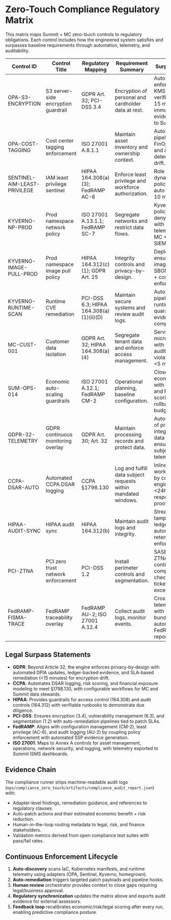 # Zero-Touch Compliance Regulatory Matrix

This matrix maps Summit + MC zero-touch controls to regulatory obligations. Each control includes how the engineered system satisfies and surpasses baseline requirements through automation, telemetry, and auditability.

| Control ID | Control Title | Regulatory Mapping | Requirement Summary | Surpass Strategy |
| --- | --- | --- | --- | --- |
| OPA-S3-ENCRYPTION | S3 server-side encryption guardrail | GDPR Art. 32; PCI-DSS 3.4 | Encryption of personal and cardholder data at rest. | Auto-remediation enforces SSE-KMS, continuous verification every 15 minutes, immutable audit evidence shipped to Summit ledger. |
| OPA-COST-TAGGING | Cost center tagging enforcement | ISO 27001 A.8.1.1 | Maintain asset inventory and ownership context. | Automated tagging pipeline with FinOps integration and anomaly detection for tag drift. |
| SENTINEL-AIM-LEAST-PRIVILEGE | IAM least privilege sentinel | HIPAA 164.308(a)(3); FedRAMP AC-6 | Enforce least privilege and workforce authorization. | Role mining with dynamic SoD policy synthesis, auto-revoke within 10 minutes of drift. |
| KYVERNO-NP-PROD | Prod namespace network policy | ISO 27001 A.13.1.1; FedRAMP SC-7 | Segregate networks and restrict data flows. | Kyverno mutation policies ensure deny-all baseline with segmentation telemetry piped to MC + Summit SIEM. |
| KYVERNO-IMAGE-PULL-PROD | Prod namespace image pull policy | HIPAA 164.312(c)(1); GDPR Art. 25 | Integrity controls and privacy-by-design. | Deployment gating ensures fresh images, integrates SBOM attestation + cosign enforcement. |
| KYVERNO-RUNTIME-SCAN | Runtime CVE remediation | PCI-DSS 6.3; HIPAA 164.308(a)(1)(ii)(D) | Maintain secure systems and review audit logs. | Auto-trigger patch pipeline with runtime quarantine, push evidence to compliance ledger. |
| MC-CUST-001 | Customer data isolation | GDPR Art. 32; HIPAA 164.308(a)(4) | Segregate tenant data and enforce access management. | Service-mesh microsegmentation with cryptographic audit trails, violation rollback <5 minutes. |
| SUM-OPS-014 | Economic auto-scaling guardrails | ISO 27001 A.12.1; FedRAMP CM-2 | Operational planning, baseline configuration. | Closed-loop economic control with GuardDuty and FinOps scoring, auto-rollback of out-of-budget scaling. |
| GDPR-32-TELEMETRY | GDPR continuous monitoring overlay | GDPR Art. 30; Art. 32 | Maintain processing records and protect data. | Automated ledger of processings, integrates with MC data inventory, ensures data subject rights telemetry. |
| CCPA-DSAR-AUTO | Automated CCPA DSAR logging | CCPA §1798.130 | Log and fulfill data subject requests within mandated windows. | Inline DSAR workflow triggered by compliance engine, ensures <24h initial response with proof. |
| HIPAA-AUDIT-SYNC | HIPAA audit sync | HIPAA 164.312(b) | Maintain audit logs and integrity. | Streaming logs to tamper-evident ledger with automated retention enforcement. |
| PCI-ZTNA | PCI zero trust network enforcement | PCI-DSS 1.2 | Install perimeter controls and segmentation. | SASE-driven ZTNA validated via continuous compliance checks and auto-ticketing for exceptions. |
| FedRAMP-FISMA-TRACE | FedRAMP traceability overlay | FedRAMP AU-2; ISO 27001 A.12.4 | Collect audit logs, monitor events. | Cross-cloud telemetry pipeline with evidence bundling and automated FedRAMP SSP diff reports. |

## Legal Surpass Statements

- **GDPR**: Beyond Article 32, the engine enforces privacy-by-design with automated DPIA updates, ledger-backed evidence, and SLA-based remediation (<15 minutes) for encryption drift.
- **CCPA**: Automates DSAR logging, risk scoring, and financial exposure modeling to meet §1798.130, with configurable workflows for MC and Summit data stewards.
- **HIPAA**: Provides guardrails for access control (164.308) and audit controls (164.312) with verifiable runbooks to demonstrate due diligence.
- **PCI-DSS**: Ensures encryption (3.4), vulnerability management (6.3), and segmentation (1.2) with auto-remediation pipelines tied to patch SLAs.
- **FedRAMP**: Aligns with configuration management (CM-2), least privilege (AC-6), and audit logging (AU-2) by coupling policy enforcement with automated SSP evidence generation.
- **ISO 27001**: Maps to Annex A controls for asset management, operations, network security, and logging, with telemetry exported to Summit ISMS dashboards.

## Evidence Chain

The compliance runner ships machine-readable audit logs (`ops/compliance_zero_touch/artifacts/compliance_audit_report.json`) with:

- Adapter-level findings, remediation guidance, and references to regulatory clauses.
- Auto-patch actions and their estimated economic benefit + risk reduction.
- Human-in-the-loop routing metadata to legal, risk, and finance stakeholders.
- Validation metrics derived from open compliance test suites with pass/fail rates.

## Continuous Enforcement Lifecycle

1. **Auto-discovery** scans IaC, Kubernetes manifests, and runtime telemetry using adapters (OPA, Sentinel, Kyverno, homegrown).
2. **Auto-remediation** triggers targeted patch payloads and pipeline hooks.
3. **Human review** orchestrator provides context to close gaps requiring legal/business approval.
4. **Regulatory synchronization** updates the matrix above and exports audit evidence for external assessors.
5. **Feedback loop** recalibrates economic/risk/legal scoring after every run, enabling predictive compliance posture.
